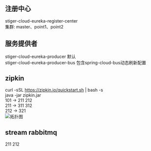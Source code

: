 ## 注册中心
stiger-cloud-eureka-register-center  
集群: master、point1、point2
## 服务提供者
stiger-cloud-eureka-producer 默认  
stiger-cloud-eureka-producer-bus 包含spring-cloud-bus动态刷新配置
## zipkin
curl -sSL https://zipkin.io/quickstart.sh | bash -s  
java -jar zipkin.jar  
101 -> 211 212  
211 -> 311 312  
212 -> 321  
![拓扑图](https://gitee.com/buhy/StarTiger/blob/master/StarTiger-cloud/stiger-cloud-eureka/doc/image/zipkin_router.jpg)
## stream rabbitmq
211 212